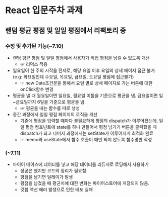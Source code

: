 # React 입문주차 과제

## 랜덤 평균 평점 및 일일 평점에서 리팩토리 중

### 수정 및 추가된 기능(~7.10)

- 랜덤 평균 평점 및 일일 평점에서 사용자가 직접 평점을 남길 수 있도록 개선
  - ☞ 리덕스 적용
- 일요일이 한 주의 시작을 전제로, 해당 요일 이후 요일의 상세 페이지 접근 불가(e.g: 화요일인데 수요일, 목요일, 금요일, 토요일 평점에 접근불가)
  - ☞ new Date조건문을 통해서 요일 별로 상세 페이지로 가는 버튼에 대한 onClick함수 변경
- 평균을 낼 때 월요일이면 일요일, 월요일 이틀을 기준으로 평균을 냄. 금요일이면 일~금요일까지 6일을 기준으로 평균을 냄.
  - ☞ 평균을 내는 함수를 따로 생성
- 중간 과정에서 일일 평점 페이지의 로직을 개선
  - 기존에 평점을 입력할 때마다 불필요하게 평점의 dispatch가 이루어졌는데, 일일 평점 컴포넌트에 state를 하나 만들어서 평점 남기기 버튼을 클릭했을 때 dispatch가 되고 나머지 과정에서는 setState가 이루어지게 최적화 완료
  - ☞ memo와 useState에서 함수 호출이 매번 되지 않도록 함수명만 작성

### (~7.11)

- 파이어 베이스에 데이터를 넣고 해당 데이터를 리듀서로 로딩해서 사용하기
  - 성공은 했지만 코드의 정리가 필요함.
  - 평점을 남기면 딜레이가 발생
  - 평점을 남겼을 때 평균치에 대한 변화는 파이어스토어에 저장되지 않음.
  - 깃헙 액션 에러 발생으로 인한 배포 실패
